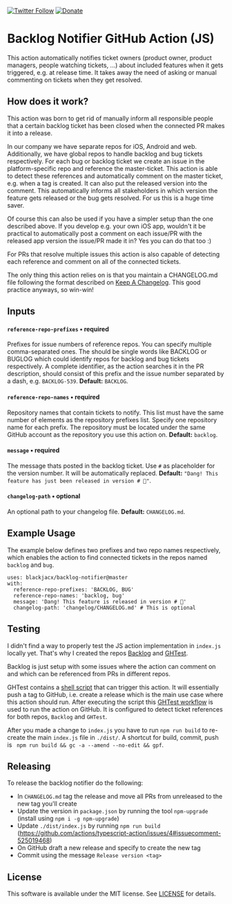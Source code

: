 [![Twitter Follow](https://img.shields.io/badge/follow-%40blackjacx-1DA1F2?logo=twitter&style=for-the-badge)](https://twitter.com/intent/follow?original_referer=https%3A%2F%2Fgithub.com%2Fblackjacx&screen_name=Blackjacxxx)
[![Donate](https://img.shields.io/badge/Donate-PayPal-blue.svg?logo=paypal&style=for-the-badge)](https://www.paypal.me/STHEROLD)

# Backlog Notifier GitHub Action (JS)

This action automatically notifies ticket owners (product owner, product managers, people watching tickets, ...) about included features when it gets triggered, e.g. at release time. It takes away the need of asking or manual commenting on tickets when they get resolved.

## How does it work? 

This action was born to get rid of manually inform all responsible people that a certain backlog ticket has been closed when the connected PR makes it into a release.

In our company we have separate repos for iOS, Android and web. Additionally, we have global repos to handle backlog and bug tickets respectively. For each bug or backlog ticket we create an issue in the platform-specific repo and reference the master-ticket. This action is able to detect these references and automatically comment on the master ticket, e.g. when a tag is created. It can also put the released version into the comment. This automatically informs all stakeholders in which version the feature gets released or the bug gets resolved. For us this is a huge time saver. 

Of course this can also be used if you have a simpler setup than the one described above. If you develop e.g. your own iOS app, wouldn't it be practical to automatically post a comment on each issue/PR with the released app version the issue/PR made it in? Yes you can do that too :)

For PRs that resolve multiple issues this action is also capable of detecting each reference and comment on all of the connected tickets.

The only thing this action relies on is that you maintain a CHANGELOG.md file following the format described on [Keep A Changelog](https://keepachangelog.com/). This good practice anyways, so win-win!

## Inputs

#### `reference-repo-prefixes` • required

Prefixes for issue numbers of reference repos. You can specify multiple comma-separated ones. The should be single words like BACKLOG or BUGLOG which could identify repos for backlog and bug tickets respectively. A complete identifier, as the action searches it in the PR description, should consist of this prefix and the issue number separated by a dash, e.g. `BACKLOG-539`. **Default:** `BACKLOG`.

#### `reference-repo-names` • required

Repository names that contain tickets to notify. This list must have the same number of elements as the repository prefixes list. Specify one repository name for each prefix. The repository must be located under the same GitHub account as the repository you use this action on. **Default:** `backlog`.

#### `message` • required

The message thats posted in the backlog ticket. Use `#` as placeholder for the version number. It will be automatically replaced. **Default:** `"Dang! This feature has just been released in version # 🎉"`.

#### `changelog-path` • optional

An optional path to your changelog file. **Default:** `CHANGELOG.md`.

## Example Usage

The example below defines two prefixes and two repo names respectively, which enables the action to find connected tickets in the repos named `backlog` and `bug`. 

```
uses: blackjacx/backlog-notifier@master
with:
  reference-repo-prefixes: 'BACKLOG, BUG'
  reference-repo-names: 'backlog, bug'
  message: 'Dang! This feature is released in version # 🎉'
  changelog-path: 'changelog/CHANGELOG.md' # This is optional
```

## Testing

I didn't find a way to properly test the JS action implementation in `index.js` locally yet. That's why I created the repos [Backlog](https://github.com/Blackjacx/backlog) and [GHTest](https://github.com/Blackjacx/ghtest). 

Backlog is just setup with some issues where the action can comment on and which can be referenced from PRs in different repos.

GHTest contains a [shell script](https://github.com/Blackjacx/ghtest/blob/develop/trigger-backlog-notifier.sh) that can trigger this action. It will essentially push a tag to GitHub, i.e. create a release which is the main use case where this action should run. After executing the script this [GHTest workflow](https://github.com/Blackjacx/ghtest/blob/develop/.github/workflows/backlog-notifier.yml) is used to run the action on GitHub. It is configured to detect ticket references for both repos, `Backlog` and `GHTest`.

After you made a change to `index.js` you have to run `npm run build` to re-create the main `index.js` file in `./dist/`. A shortcut for build, commit, push is ` npm run build && gc -a --amend --no-edit && gpf`.

## Releasing

To release the backlog notifier do the following:
- In `CHANGELOG.md` tag the release and move all PRs from unreleased to the new tag you'll create
- Update the version in `package.json` by running the tool `npm-upgrade` (install using `npm i -g npm-upgrade`)
- Update `./dist/index.js` by running `npm run build` (https://github.com/actions/typescript-action/issues/4#issuecomment-525019468)
- On GitHub draft a new release and specify to create the new tag
- Commit using the message `Release version <tag>`

## License

This software is available under the MIT license. See [LICENSE](LICENSE) for details.
